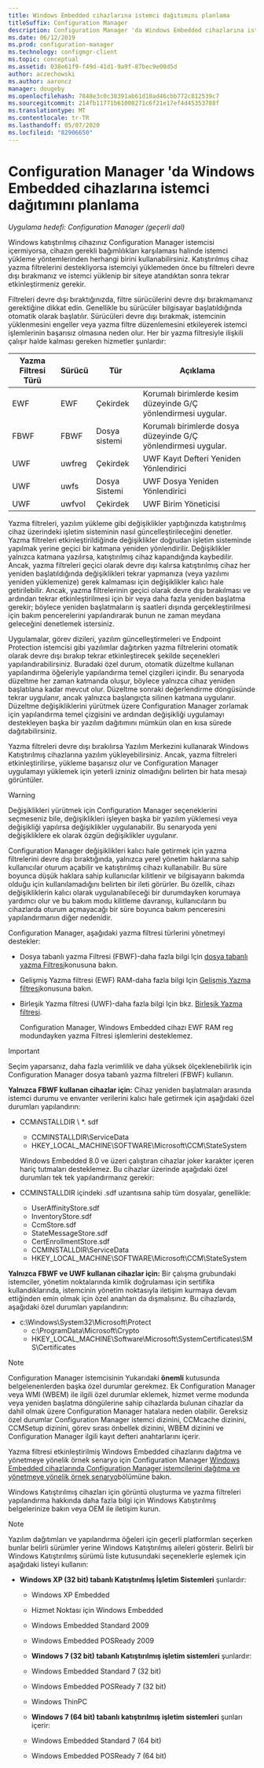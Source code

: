```yaml
---
title: Windows Embedded cihazlarına istemci dağıtımını planlama
titleSuffix: Configuration Manager
description: Configuration Manager 'da Windows Embedded cihazlarına istemci dağıtımını planlayın.
ms.date: 06/12/2019
ms.prod: configuration-manager
ms.technology: configmgr-client
ms.topic: conceptual
ms.assetid: 038e61f9-f49d-41d1-9a9f-87bec9e00d5d
author: aczechowski
ms.author: aaroncz
manager: dougeby
ms.openlocfilehash: 7848e3c0c38391ab61d10ad46cbb772c812539c7
ms.sourcegitcommit: 214fb11771b61008271c6f21e17ef4d45353788f
ms.translationtype: MT
ms.contentlocale: tr-TR
ms.lasthandoff: 05/07/2020
ms.locfileid: "82906650"
---
```

# <a name="planning-for-client-deployment-to-windows-embedded-devices-in-configuration-manager"></a>Configuration Manager 'da Windows Embedded cihazlarına istemci dağıtımını planlama

*Uygulama hedefi: Configuration Manager (geçerli dal)*

<a name="BKMK_DeployClientEmbedded"></a>Windows katıştırılmış cihazınız Configuration Manager istemcisi içermiyorsa, cihazın gerekli bağımlılıkları karşılaması halinde istemci yükleme yöntemlerinden herhangi birini kullanabilirsiniz. Katıştırılmış cihaz yazma filtrelerini destekliyorsa istemciyi yüklemeden önce bu filtreleri devre dışı bırakmanız ve istemci yüklenip bir siteye atandıktan sonra tekrar etkinleştirmeniz gerekir.  

 Filtreleri devre dışı bıraktığınızda, filtre sürücülerini devre dışı bırakmamanız gerektiğine dikkat edin. Genellikle bu sürücüler bilgisayar başlatıldığında otomatik olarak başlatılır. Sürücüleri devre dışı bırakmak, istemcinin yüklenmesini engeller veya yazma filtre düzenlemesini etkileyerek istemci işlemlerinin başarısız olmasına neden olur. Her bir yazma filtresiyle ilişkili çalışır halde kalması gereken hizmetler şunlardır:  

|Yazma Filtresi Türü|Sürücü|Tür|Açıklama|  
|-----------------------|------------|----------|-----------------|  
|EWF|EWF|Çekirdek|Korumalı birimlerde kesim düzeyinde G/Ç yönlendirmesi uygular.|  
|FBWF|FBWF|Dosya sistemi|Korumalı birimlerde dosya düzeyinde G/Ç yönlendirmesi uygular.|  
|UWF|uwfreg|Çekirdek|UWF Kayıt Defteri Yeniden Yönlendirici|  
|UWF|uwfs|Dosya Sistemi|UWF Dosya Yeniden Yönlendirici|  
|UWF|uwfvol|Çekirdek|UWF Birim Yöneticisi|  

 Yazma filtreleri, yazılım yükleme gibi değişiklikler yaptığınızda katıştırılmış cihaz üzerindeki işletim sisteminin nasıl güncelleştirileceğini denetler. Yazma filtreleri etkinleştirildiğinde değişiklikler doğrudan işletim sisteminde yapılmak yerine geçici bir katmana yeniden yönlendirilir. Değişiklikler yalnızca katmana yazılırsa, katıştırılmış cihaz kapandığında kaybedilir. Ancak, yazma filtreleri geçici olarak devre dışı kalırsa katıştırılmış cihaz her yeniden başlatıldığında değişiklikleri tekrar yapmanıza (veya yazılımı yeniden yüklemenize) gerek kalmaması için değişiklikler kalıcı hale getirilebilir. Ancak, yazma filtrelerinin geçici olarak devre dışı bırakılması ve ardından tekrar etkinleştirilmesi için bir veya daha fazla yeniden başlatma gerekir; böylece yeniden başlatmaların iş saatleri dışında gerçekleştirilmesi için bakım pencerelerini yapılandırarak bunun ne zaman meydana geleceğini denetlemek istersiniz.  

 Uygulamalar, görev dizileri, yazılım güncelleştirmeleri ve Endpoint Protection istemcisi gibi yazılımlar dağıtırken yazma filtrelerini otomatik olarak devre dışı bırakıp tekrar etkinleştirecek şekilde seçenekleri yapılandırabilirsiniz. Buradaki özel durum, otomatik düzeltme kullanan yapılandırma öğeleriyle yapılandırma temel çizgileri içindir. Bu senaryoda düzeltme her zaman katmanda oluşur, böylece yalnızca cihaz yeniden başlatılana kadar mevcut olur. Düzeltme sonraki değerlendirme döngüsünde tekrar uygulanır, ancak yalnızca başlangıçta silinen katmana uygulanır. Düzeltme değişikliklerini yürütmek üzere Configuration Manager zorlamak için yapılandırma temel çizgisini ve ardından değişikliği uygulamayı destekleyen başka bir yazılım dağıtımını mümkün olan en kısa sürede dağıtabilirsiniz.  

 Yazma filtreleri devre dışı bırakılırsa Yazılım Merkezini kullanarak Windows Katıştırılmış cihazlarına yazılım yükleyebilirsiniz. Ancak, yazma filtreleri etkinleştirilirse, yükleme başarısız olur ve Configuration Manager uygulamayı yüklemek için yeterli izniniz olmadığını belirten bir hata mesajı görüntüler.  

> [!WARNING]  
>  Değişiklikleri yürütmek için Configuration Manager seçeneklerini seçmeseniz bile, değişiklikleri işleyen başka bir yazılım yüklemesi veya değişikliği yapılırsa değişiklikler uygulanabilir. Bu senaryoda yeni değişikliklere ek olarak özgün değişiklikler uygulanır.  

 Configuration Manager değişiklikleri kalıcı hale getirmek için yazma filtrelerini devre dışı bıraktığında, yalnızca yerel yönetim haklarına sahip kullanıcılar oturum açabilir ve katıştırılmış cihazı kullanabilir. Bu süre boyunca düşük haklara sahip kullanıcılar kilitlenir ve bilgisayarın bakımda olduğu için kullanılamadığını belirten bir ileti görürler. Bu özellik, cihazı değişikliklerin kalıcı olarak uygulanabileceği bir durumdayken korumaya yardımcı olur ve bu bakım modu kilitleme davranışı, kullanıcıların bu cihazlarda oturum açmayacağı bir süre boyunca bakım penceresini yapılandırmanın diğer nedenidir.  

 Configuration Manager, aşağıdaki yazma filtresi türlerini yönetmeyi destekler:  

- Dosya tabanlı yazma Filtresi (FBWF)-daha fazla bilgi Için [dosya tabanlı yazma Filtresi](https://docs.microsoft.com/previous-versions/windows/embedded/aa940926(v=winembedded.5))konusuna bakın.  

- Gelişmiş Yazma filtresi (EWF) RAM-daha fazla bilgi Için [Gelişmiş Yazma filtresi](https://docs.microsoft.com/previous-versions/windows/embedded/ms912906(v=winembedded.5))konusuna bakın.  

- Birleşik Yazma filtresi (UWF)-daha fazla bilgi Için bkz. [Birleşik Yazma filtresi](https://docs.microsoft.com/windows-hardware/customize/enterprise/unified-write-filter).  

  Configuration Manager, Windows Embedded cihazı EWF RAM reg modundayken yazma Filtresi işlemlerini desteklemez.  

> [!IMPORTANT]
>  Seçim yaparsanız, daha fazla verimlilik ve daha yüksek ölçeklenebilirlik için Configuration Manager dosya tabanlı yazma filtreleri (FBWF) kullanın.
> 
> **Yalnızca FBWF kullanan cihazlar için:** Cihaz yeniden başlatmaları arasında istemci durumu ve envanter verilerini kalıcı hale getirmek için aşağıdaki özel durumları yapılandırın:  
> 
> - CCMıNSTALLDIR \\ *. sdf  
>   -   CCMINSTALLDIR\ServiceData  
>   -   HKEY_LOCAL_MACHINE\SOFTWARE\Microsoft\CCM\StateSystem  
> 
>   Windows Embedded 8.0 ve üzeri çalıştıran cihazlar joker karakter içeren hariç tutmaları desteklemez. Bu cihazlar üzerinde aşağıdaki özel durumları tek tek yapılandırmanız gerekir:  
> 
> - CCMINSTALLDIR içindeki .sdf uzantısına sahip tüm dosyalar, genellikle:  
> 
>   -   UserAffinityStore.sdf  
>   -   InventoryStore.sdf  
>   -   CcmStore.sdf  
>   -   StateMessageStore.sdf  
>   -   CertEnrollmentStore.sdf  
>   -   CCMINSTALLDIR\ServiceData  
>   -   HKEY_LOCAL_MACHINE\SOFTWARE\Microsoft\CCM\StateSystem  
> 
> **Yalnızca FBWF ve UWF kullanan cihazlar için:** Bir çalışma grubundaki istemciler, yönetim noktalarında kimlik doğrulaması için sertifika kullandıklarında, istemcinin yönetim noktasıyla iletişim kurmaya devam ettiğinden emin olmak için özel anahtarı da dışmalısınız. Bu cihazlarda, aşağıdaki özel durumları yapılandırın:  
> 
> - c:\Windows\System32\Microsoft\Protect  
>   -   c:\ProgramData\Microsoft\Crypto  
>   -   HKEY_LOCAL_MACHINE\Software\Microsoft\SystemCertificates\SMS\Certificates  

> [!NOTE]
> Configuration Manager istemcisinin Yukarıdaki **önemli** kutusunda belgelenenlerden başka özel durumlar gerekmez. Ek Configuration Manager veya WMI (WBEM) ile ilgili özel durumlar eklemek, hizmet verme modunda veya yeniden başlatma döngülerine sahip cihazlarda bulunan cihazlar da dahil olmak üzere Configuration Manager hatalara neden olabilir. Gereksiz özel durumlar Configuration Manager istemci dizinini, CCMcache dizinini, CCMSetup dizinini, görev sırası önbellek dizinini, WBEM dizinini ve Configuration Manager ilgili kayıt defteri anahtarlarını içerir.

 Yazma filtresi etkinleştirilmiş Windows Embedded cihazlarını dağıtma ve yönetmeye yönelik örnek senaryo için Configuration Manager [Windows Embedded cihazlarında Configuration Manager istemcilerini dağıtma ve yönetmeye yönelik örnek senaryo](../../../../core/clients/deploy/example-scenario-for-deploying-and-managing-clients-on-windows-embedded-devices.md)bölümüne bakın.  

 Windows Katıştırılmış cihazları için görüntü oluşturma ve yazma filtreleri yapılandırma hakkında daha fazla bilgi için Windows Katıştırılmış belgelerinize bakın veya OEM ile iletişim kurun.  

> [!NOTE]
>  Yazılım dağıtımları ve yapılandırma öğeleri için geçerli platformları seçerken bunlar belirli sürümler yerine Windows Katıştırılmış aileleri gösterir. Belirli bir Windows Katıştırılmış sürümü liste kutusundaki seçeneklerle eşlemek için aşağıdaki listeyi kullanın:  
> 
> - **Windows XP (32 bit) tabanlı Katıştırılmış İşletim Sistemleri** şunlardır:  
> 
>   -   Windows XP Embedded  
>   -   Hizmet Noktası için Windows Embedded  
>   -   Windows Embedded Standard 2009  
>   -   Windows Embedded POSReady 2009  
>   -   **Windows 7 (32 bit) tabanlı Katıştırılmış işletim sistemleri** şunlardır:  
> 
>   -   Windows Embedded Standard 7 (32 bit)  
>   -   Windows Embedded POSReady 7 (32 bit)  
>   -   Windows ThinPC  
>   -   **Windows 7 (64 bit) tabanlı katıştırılmış işletim sistemleri** şunları içerir:  
> 
>   -   Windows Embedded Standard 7 (64 bit)  
>   -   Windows Embedded POSReady 7 (64 bit)
